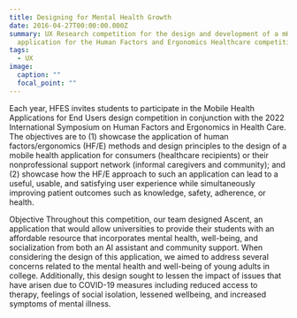```yaml
---
title: Designing for Mental Health Growth
date: 2016-04-27T00:00:00.000Z
summary: UX Research competition for the design and development of a mHealth
  application for the Human Factors and Ergonomics Healthcare competition
tags:
  - UX
image:
  caption: ""
  focal_point: ""
---
```

Each year, HFES invites students to participate in the Mobile Health Applications for End Users design competition in conjunction with the 2022 International Symposium on Human Factors and Ergonomics in Health Care. The objectives are to (1) showcase the application of human factors/ergonomics (HF/E) methods and design principles to the design of a mobile health application for consumers (healthcare recipients) or their nonprofessional support network (informal caregivers and community); and (2) showcase how the HF/E approach to such an application can lead to a useful, usable, and satisfying user experience while simultaneously improving patient outcomes such as knowledge, safety, adherence, or health.

Objective
Throughout this competition, our team designed Ascent, an application that would allow universities to provide their students with an affordable resource that incorporates mental health, well-being, and socialization from both an AI assistant and community support. When considering the design of this application, we aimed to address several concerns related to the mental health and well-being of young adults in college. Additionally, this design sought to lessen the impact of issues that have arisen due to COVID-19 measures including reduced access to therapy, feelings of social isolation, lessened wellbeing, and increased symptoms of mental illness. 